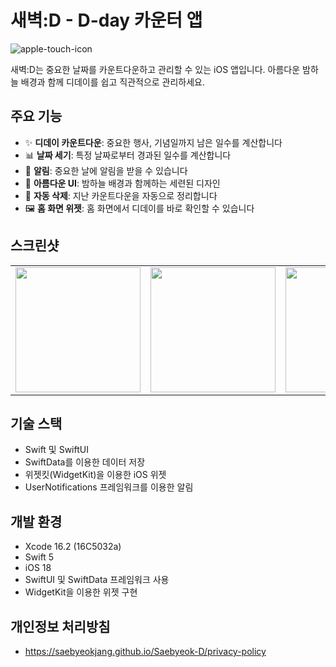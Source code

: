 # 새벽:D - D-day 카운터 앱

![apple-touch-icon](https://github.com/user-attachments/assets/edff61e3-1a52-4d42-b3a5-d23b0bcf8a1f)


새벽:D는 중요한 날짜를 카운트다운하고 관리할 수 있는 iOS 앱입니다. 아름다운 밤하늘 배경과 함께 디데이를 쉽고 직관적으로 관리하세요.

## 주요 기능

- ✨ **디데이 카운트다운**: 중요한 행사, 기념일까지 남은 일수를 계산합니다
- 📊 **날짜 세기**: 특정 날짜로부터 경과된 일수를 계산합니다
- 🔔 **알림**: 중요한 날에 알림을 받을 수 있습니다
- 🌃 **아름다운 UI**: 밤하늘 배경과 함께하는 세련된 디자인
- 🔄 **자동 삭제**: 지난 카운트다운을 자동으로 정리합니다
- 🖼️ **홈 화면 위젯**: 홈 화면에서 디데이를 바로 확인할 수 있습니다

## 스크린샷

<table>
  <tr>
    <td><img src="https://github.com/user-attachments/assets/5acb934d-2456-4e90-8804-b668b8af1c19" width="200"/></td>
    <td><img src="https://github.com/user-attachments/assets/4f8173b9-3447-443d-99bb-58750d1d09ea" width="200"/></td>
    <td><img src="https://github.com/user-attachments/assets/a66d9bb0-9b87-4603-a66f-f6f7d2259180" width="200"/></td>
    <td><img src="https://github.com/user-attachments/assets/c4de357b-40f6-4bc2-91a6-0904871e526f" width="200"/></td>
  </tr>
</table>

## 기술 스택

- Swift 및 SwiftUI
- SwiftData를 이용한 데이터 저장
- 위젯킷(WidgetKit)을 이용한 iOS 위젯
- UserNotifications 프레임워크를 이용한 알림

## 개발 환경

- Xcode 16.2 (16C5032a)
- Swift 5
- iOS 18
- SwiftUI 및 SwiftData 프레임워크 사용
- WidgetKit을 이용한 위젯 구현

## 개인정보 처리방침
- https://saebyeokjang.github.io/Saebyeok-D/privacy-policy
